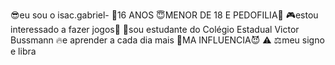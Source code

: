 😎eu sou o isac.gabriel-
🤑16 ANOS 
😇MENOR DE 18 E PEDOFILIA🔞
🎮estou interessado a fazer jogos💯
👀sou estudante do Colégio Estadual Victor Bussmann
🔥e aprender a cada dia mais 
🚀MA INFLUENCIA😈
⚠
⚖meu signo e libra
